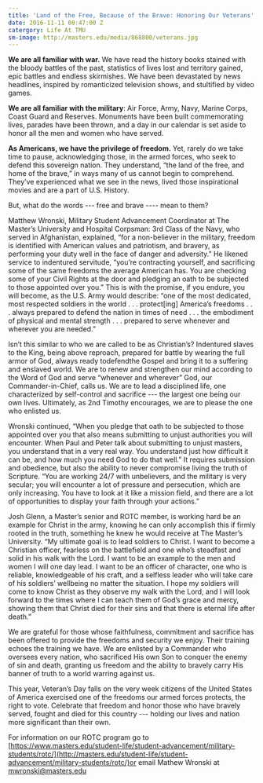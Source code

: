 ```yaml
---
title: 'Land of the Free, Because of the Brave: Honoring Our Veterans'
date: 2016-11-11 00:47:00 Z
catergory: Life At TMU
sm-image: http://masters.edu/media/868800/veterans.jpg
---
```


**We are all familiar with war.** We have read the history books stained with the bloody battles of the past, statistics of lives lost and territory gained, epic battles and endless skirmishes. We have been devastated by news headlines, inspired by romanticized television shows, and stultified by video games.

**We are all familiar with the military**: Air Force, Army, Navy, Marine Corps, Coast Guard and Reserves. Monuments have been built commemorating lives, parades have been thrown, and a day in our calendar is set aside to honor all the men and women who have served.

**As Americans, we have the privilege of freedom.** Yet, rarely do we take time to pause, acknowledging those, in the armed forces, who seek to defend this sovereign nation. They understand, “the land of the free, and home of the brave,” in ways many of us cannot begin to comprehend. They’ve experienced what we see in the news, lived those inspirational movies and are a part of U.S. History.

But, what do the words --- free and brave ---- mean to them?

Matthew Wronski, Military Student Advancement Coordinator at The Master’s University and Hospital Corpsman: 3rd Class of the Navy, who served in Afghanistan, explained, “for a non-believer in the military, freedom is identified with American values and patriotism, and bravery, as performing your duty well in the face of danger and adversity.” He likened service to indentured servitude, “you’re contracting yourself, and sacrificing some of the same freedoms the average American has. You are checking some of your Civil Rights at the door and pledging an oath to be subjected to those appointed over you.” This is with the promise, if you endure, you will become, as the U.S. Army would describe: “one of the most dedicated, most respected soldiers in the world . . . protect\[ing\] America’s freedoms . . . always prepared to defend the nation in times of need . . . the embodiment of physical and mental strength . . . prepared to serve whenever and wherever you are needed.”

Isn’t this similar to who we are called to be as Christian’s? Indentured slaves to the King, being above reproach, prepared for battle by wearing the full armor of God, always ready todefendthe Gospel and bring it to a suffering and enslaved world. We are to renew and strengthen our mind according to the Word of God and serve “whenever and wherever” God, our Commander-in-Chief, calls us. We are to lead a disciplined life, one characterized by self-control and sacrifice --- the largest one being our own lives. Ultimately, as 2nd Timothy encourages, we are to please the one who enlisted us.

Wronski continued, “When you pledge that oath to be subjected to those appointed over you that also means submitting to unjust authorities you will encounter. When Paul and Peter talk about submitting to unjust masters, you understand that in a very real way. You understand just how difficult it can be, and how much you need God to do that well.” It requires submission and obedience, but also the ability to never compromise living the truth of Scripture. “You are working 24/7 with unbelievers, and the military is very secular; you will encounter a lot of pressure and persecution, which are only increasing. You have to look at it like a mission field, and there are a lot of opportunities to display your faith through your actions.”

Josh Glenn, a Master’s senior and ROTC member, is working hard be an example for Christ in the army, knowing he can only accomplish this if firmly rooted in the truth, something he knew he would receive at The Master’s University. “My ultimate goal is to lead soldiers to Christ. I want to become a Christian officer, fearless on the battlefield and one who’s steadfast and solid in his walk with the Lord. I want to be an example to the men and women I will one day lead. I want to be an officer of character, one who is reliable, knowledgeable of his craft, and a selfless leader who will take care of his soldiers’ wellbeing no matter the situation. I hope my soldiers will come to know Christ as they observe my walk with the Lord, and I will look forward to the times where I can teach them of God’s grace and mercy, showing them that Christ died for their sins and that there is eternal life after death.”

We are grateful for those whose faithfulness, commitment and sacrifice has been offered to provide the freedoms and security we enjoy. Their training echoes the training we have. We are enlisted by a Commander who oversees every nation, who sacrificed His own Son to conquer the enemy of sin and death, granting us freedom and the ability to bravely carry His banner of truth to a world warring against us.

This year, Veteran’s Day falls on the very week citizens of the United States of America exercised one of the freedoms our armed forces protects, the right to vote. Celebrate that freedom and honor those who have bravely served, fought and died for this country --- holding our lives and nation more significant than their own.

For information on our ROTC program go to [https://www.masters.edu/student-life/student-advancement/military-students/rotc/](http://masters.edu/student-life/student-advancement/military-students/rotc/)or email Mathew Wronski at [mwronski@masters.edu](mailto:mwronski@masters.edu)